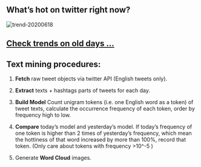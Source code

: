## What’s hot on twitter right now?

![trend-20200618][wordcloud]

[wordcloud]: https://raw.githubusercontent.com/xdqc/tweet-trend-everyday/master/word-cloud/trend-20200618.png?token=AF5V4P7ADR6KQBZ4CEDTNIK6AXRMU "trend-20200618"

## [Check trends on old days ...](https://github.com/xdqc/tweet-trend-everyday/tree/master/word-cloud)

## Text mining procedures:

1. **Fetch** raw tweet objects via twitter API (English tweets only).

2. **Extract** texts + hashtags parts of tweets for each day.

3. **Build Model** Count unigram tokens (i.e. one English word as a token) of tweet texts, calculate the occurrence frequency of each token, order by frequency high to low.

4. **Compare** today’s model and yesterday’s model. If today’s frequency of one token is higher than 2 times of yesterday’s frequency, which mean the hottiness of that word increased by more than 100%, record that token. (Only care about tokens with frequency >10^-5 )

5. Generate **Word Cloud** images.

